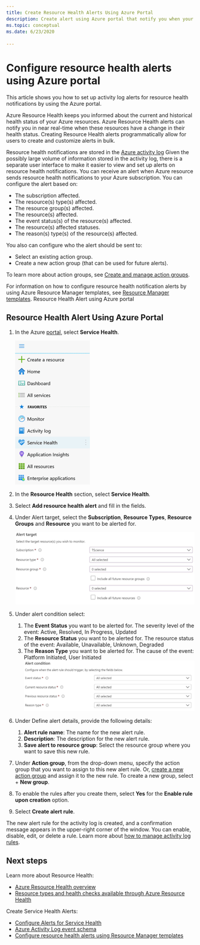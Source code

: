 ```yaml
---
title: Create Resource Health Alerts Using Azure Portal
description: Create alert using Azure portal that notify you when your Azure resources become unavailable.
ms.topic: conceptual
ms.date: 6/23/2020

---
```


# Configure resource health alerts using Azure portal

This article shows you how to set up activity log alerts for resource health notifications by using the Azure portal.

Azure Resource Health keeps you informed about the current and historical health status of your Azure resources. Azure Resource Health alerts can notify you in near real-time when these resources have a change in their health status. Creating Resource Health alerts programmatically allow for users to create and customize alerts in bulk.

Resource health notifications are stored in the [Azure activity log](../azure-monitor/platform/platform-logs-overview.md) Given the possibly large volume of information stored in the activity log, there is a separate user interface to make it easier to view and set up alerts on resource health notifications.
You can receive an alert when Azure resource sends resource health notifications to your Azure subscription. You can configure the alert based on:

* The subscription affected.
* The resource(s) type(s) affected.
* The resource group(s) affected.
* The resource(s) affected.
* The event status(s) of the resource(s) affected.
* The resource(s) affected statuses.
* The reason(s) type(s) of the resource(s) affected.

You also can configure who the alert should be sent to:

* Select an existing action group.
* Create a new action group (that can be used for future alerts).

To learn more about action groups, see [Create and manage action groups](../azure-monitor/alerts/action-groups.md).

For information on how to configure resource health notification alerts by using Azure Resource Manager templates, see [Resource Manager templates](./resource-health-alert-arm-template-guide.md).
Resource Health Alert using Azure portal

## Resource Health Alert Using Azure Portal

1. In the Azure [portal](https://portal.azure.com/), select **Service Health**.

    ![Service Health Selection](./media/resource-health-alert-monitor-guide/service-health-selection.png)
2. In the **Resource Health** section, select **Service Health**.
3. Select **Add resource health alert** and fill in the fields.
4. Under Alert target, select the **Subscription**, **Resource Types**, **Resource Groups** and **Resource** you want to be alerted for.

    ![Target selection Selection](./media/resource-health-alert-monitor-guide/alert-target.png)

5. Under alert condition select:
    1. The **Event Status** you want to be alerted for. The severity level of the event: Active, Resolved, In Progress, Updated
    2. The **Resource Status** you want to be alerted for. The resource status of the event: Available, Unavailable, Unknown, Degraded
    3. The **Reason Type** you want to be alerted for. The cause of the event: Platform Initiated, User Initiated
    ![Alert condition selection Health Selection](./media/resource-health-alert-monitor-guide/alert-condition.png)
6. Under Define alert details, provide the following details:
    1. **Alert rule name**: The name for the new alert rule.
    2. **Description**: The description for the new alert rule.
    3. **Save alert to resource group**: Select the resource group where you want to save this new rule.
7. Under **Action group**, from the drop-down menu, specify the action group that you want to assign to this new alert rule. Or, [create a new action group](../azure-monitor/alerts/action-groups.md) and assign it to the new rule. To create a new group, select + **New group**.
8. To enable the rules after you create them, select **Yes** for the **Enable rule upon creation** option.
9. Select **Create alert rule**.

The new alert rule for the activity log is created, and a confirmation message appears in the upper-right corner of the window.
You can enable, disable, edit, or delete a rule. Learn more about [how to manage activity log rules](../azure-monitor/alerts/alerts-activity-log.md#view-and-manage-in-the-azure-portal).

## Next steps

Learn more about Resource Health:

* [Azure Resource Health overview](Resource-health-overview.md)
* [Resource types and health checks available through Azure Resource Health](resource-health-checks-resource-types.md)

Create Service Health Alerts:

* [Configure Alerts for Service Health](./alerts-activity-log-service-notifications-portal.md) 
* [Azure Activity Log event schema](../azure-monitor/essentials/activity-log-schema.md)
* [Configure resource health alerts using Resource Manager templates](./resource-health-alert-arm-template-guide.md)
